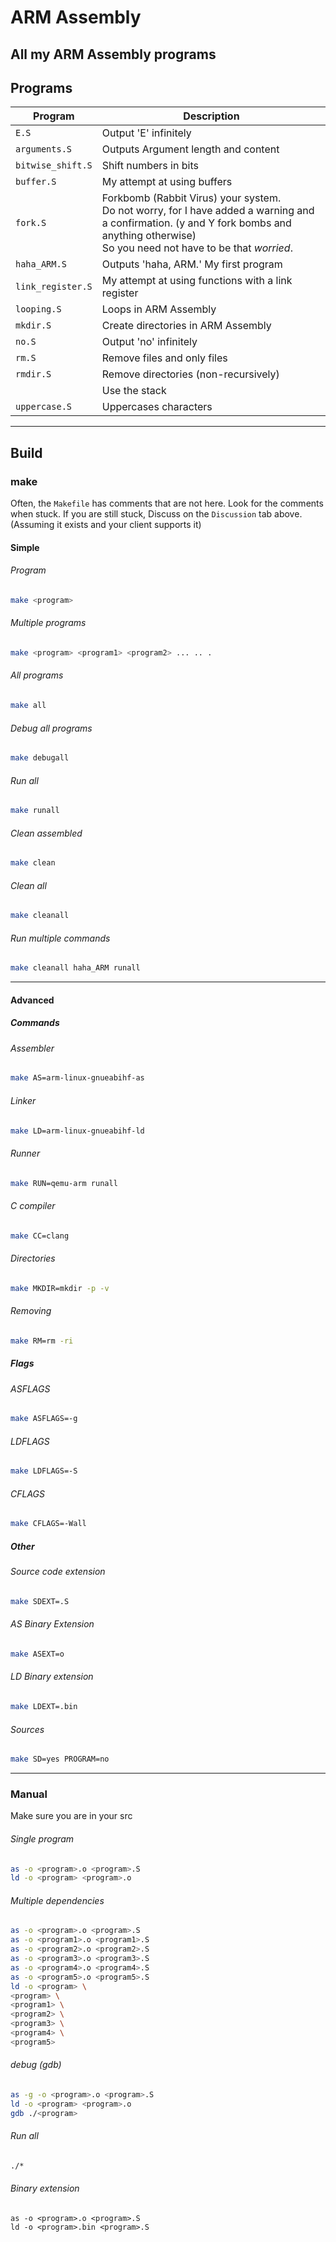 # ARM Assembly
All my ARM Assembly programs
---
## Programs
<table>
<thead>
	<tr>
		<th>Program</th>
		<th>Description</th>
	</tr>
</thead>
<tbody>
	<tr>
		<td>
			<code>E.S</code>
		</td>
    		<td>Output 'E' infinitely</td>
	</tr>
	<tr>
		<td>
			<code>arguments.S</code>
		</td>
		<td>Outputs Argument length and content</td>
	</tr>
	<tr>
		<td>
			<code>bitwise_shift.S</code>
		</td>
		<td>Shift numbers in bits</td>
	</tr>
	<tr>
		<td>
			<code>buffer.S</code>
		</td>
		<td>My attempt at using buffers</td>
	</tr>
	<tr>
		<td>
			<code>fork.S</code>
		</td>
		<td>
			Forkbomb (Rabbit Virus) your system.<br>Do not worry, for I have added a warning and a confirmation. (y and Y fork bombs and anything otherwise)<br> So you need not have to be that <em>worried</em>.
		</td>
	</tr>
	<tr>
		<td>
			<code>haha_ARM.S</code>
		</td>
		<td>Outputs 'haha, ARM.' My first program</td>
	</tr>
	<tr>
		<td>
			<code>link_register.S</code>
		</td>
		<td>My attempt at using functions with a link register</td>
	</tr>
	<tr>
		<td>
			<code>looping.S</code>
		</td>
    		<td>Loops in ARM Assembly</td>
	</tr>
	<tr>
		<td>
			<code>mkdir.S</code>
		</td>
    		<td>Create directories in ARM Assembly</td>
	</tr>
	<tr>
		<td>
			<code>no.S</code>
		</td>
		<td>Output 'no' infinitely</td>
	</tr>
	<tr>
		<td>
			<code>rm.S</code>
		</td>
		<td>Remove files and only files</td>
	</tr>
	<tr>
		<td>
			<code>rmdir.S</code>
		</td>
		<td>Remove directories (non-recursively)</td>
	</tr>
	<tr>
		<td>
			<codestack.S</code>
		</td>
		<td>Use the stack</td>
	</tr>
	<tr>
		<td>
			<code>uppercase.S</code>
		</td>
		<td>Uppercases characters</td>
	</tr>
</tbody>
</table>

---
## Build
### make
Often, the `Makefile` has comments that are not here. Look for the comments when stuck.
If you are still stuck, Discuss on the `Discussion` tab above. (Assuming it exists and your client supports it)
#### Simple
###### Program
```bash
make <program>
```

###### Multiple programs
```bash
make <program> <program1> <program2> ... .. .
```

###### All programs
```bash
make all
```

###### Debug all programs
```bash
make debugall
```

###### Run all
```bash
make runall
```

###### Clean assembled
```bash
make clean
```

###### Clean all
```bash
make cleanall
```

###### Run multiple commands
```bash
make cleanall haha_ARM runall
```

----
#### Advanced
##### Commands
###### Assembler
```bash
make AS=arm-linux-gnueabihf-as
```

###### Linker
```bash
make LD=arm-linux-gnueabihf-ld
```

###### Runner
```bash
make RUN=qemu-arm runall
```

###### C compiler
```bash
make CC=clang
```

###### Directories
```bash
make MKDIR=mkdir -p -v
```

###### Removing
```bash
make RM=rm -ri
```
##### Flags
###### ASFLAGS
```bash
make ASFLAGS=-g
```

###### LDFLAGS
```bash
make LDFLAGS=-S
```

###### CFLAGS
```bash
make CFLAGS=-Wall
```
##### Other
###### Source code extension
```bash
make SDEXT=.S
```
###### AS Binary Extension
```bash
make ASEXT=o
```
###### LD Binary extension
```bash
make LDEXT=.bin
```
###### Sources
```bash
make SD=yes PROGRAM=no
```
---
### Manual
Make sure you are in your src
###### Single program
```bash
as -o <program>.o <program>.S
ld -o <program> <program>.o
```

###### Multiple dependencies
```bash
as -o <program>.o <program>.S
as -o <program1>.o <program1>.S
as -o <program2>.o <program2>.S
as -o <program3>.o <program3>.S
as -o <program4>.o <program4>.S
as -o <program5>.o <program5>.S
ld -o <program> \
<program> \
<program1> \
<program2> \
<program3> \
<program4> \
<program5>
```

###### debug (gdb)
```bash
as -g -o <program>.o <program>.S
ld -o <program> <program>.o
gdb ./<program>
```

###### Run all
```bash
./*
```

###### Binary extension
```
as -o <program>.o <program>.S
ld -o <program>.bin <program>.S
```
